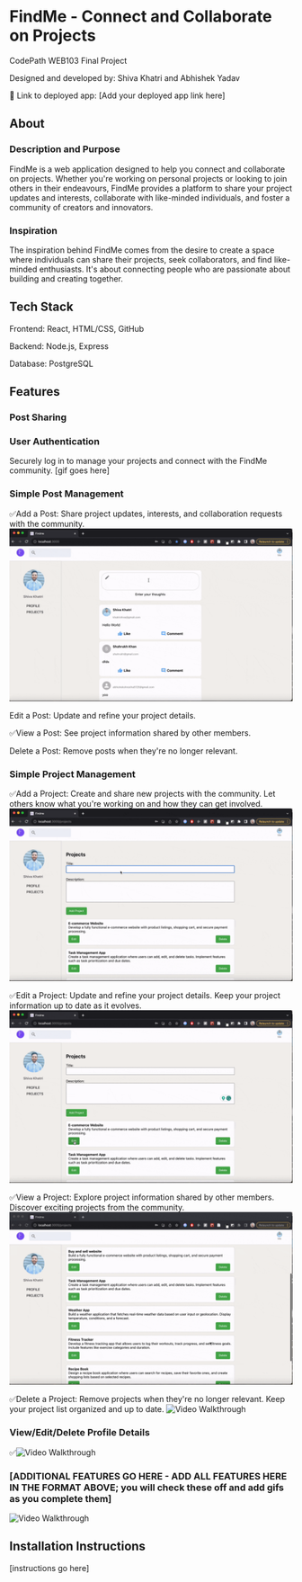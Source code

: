 # FindMe - Connect and Collaborate on Projects

CodePath WEB103 Final Project

Designed and developed by: Shiva Khatri and Abhishek Yadav

🔗 Link to deployed app: [Add your deployed app link here]

## About

### Description and Purpose

FindMe is a web application designed to help you connect and collaborate on projects. Whether you're working on personal projects or looking to join others in their endeavours, FindMe provides a platform to share your project updates and interests, collaborate with like-minded individuals, and foster a community of creators and innovators.

### Inspiration

The inspiration behind FindMe comes from the desire to create a space where individuals can share their projects, seek collaborators, and find like-minded enthusiasts. It's about connecting people who are passionate about building and creating together.

## Tech Stack

Frontend: React, HTML/CSS, GitHub

Backend: Node.js, Express

Database: PostgreSQL

## Features

### Post Sharing



### User Authentication
Securely log in to manage your projects and connect with the FindMe community.
[gif goes here]

### Simple Post Management
✅Add a Post: Share project updates, interests, and collaboration requests with the community.
<img src='./postapost.gif' title='' width='' alt='' />

Edit a Post: Update and refine your project details.

✅View a Post: See project information shared by other members.
<img src='./viewposts.gif' title='' width='' alt='' />

Delete a Post: Remove posts when they're no longer relevant.

### Simple Project Management
✅Add a Project: Create and share new projects with the community. Let others know what you're working on and how they can get involved.
<img src='./newproject.gif' title='Video Walkthrough' width='' alt='Video Walkthrough' />

✅Edit a Project: Update and refine your project details. Keep your project information up to date as it evolves.
<img src='./editproject.gif' title='Video Walkthrough' width='' alt='Video Walkthrough' />

✅View a Project: Explore project information shared by other members. Discover exciting projects from the community.
<img src='./viewprojects.gif' title='Video Walkthrough' width='' alt='Video Walkthrough' />

✅Delete a Project: Remove projects when they're no longer relevant. Keep your project list organized and up to date.
<img src='./deleteprojects.gif' title='Video Walkthrough' width='' alt='Video Walkthrough' />

### View/Edit/Delete Profile Details
✅<img src='./detailsprofile.gif' title='Video Walkthrough' width='' alt='Video Walkthrough' />




### [ADDITIONAL FEATURES GO HERE - ADD ALL FEATURES HERE IN THE FORMAT ABOVE; you will check these off and add gifs as you complete them]

<img src='./unit8.gif' title='Video Walkthrough' width='' alt='Video Walkthrough' />

## Installation Instructions

[instructions go here]
